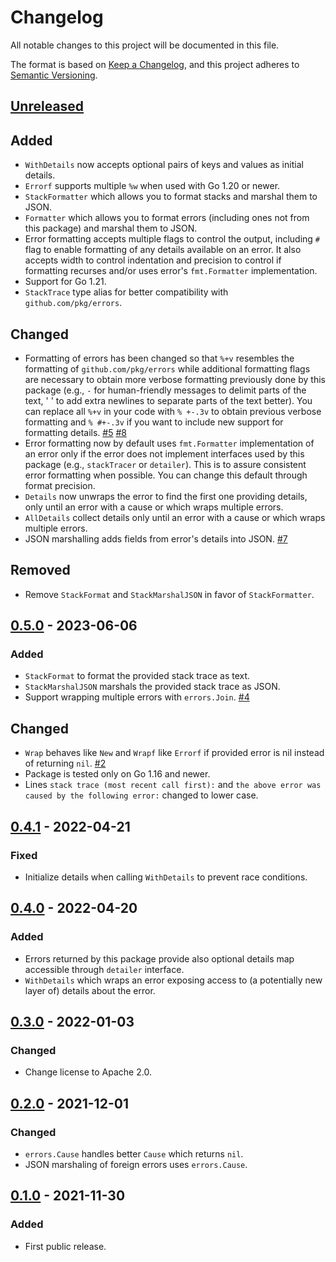 # Changelog

All notable changes to this project will be documented in this file.

The format is based on [Keep a Changelog](https://keepachangelog.com/en/1.0.0/),
and this project adheres to [Semantic Versioning](https://semver.org/spec/v2.0.0.html).

## [Unreleased]

## Added

- `WithDetails` now accepts optional pairs of keys and values as initial details.
- `Errorf` supports multiple `%w` when used with Go 1.20 or newer.
- `StackFormatter` which allows you to format stacks and marshal them to JSON.
- `Formatter` which allows you to format errors (including ones not from this package)
  and marshal them to JSON.
- Error formatting accepts multiple flags to control the output, including `#`
  flag to enable formatting of any details available on an error. It also accepts
  width to control indentation and precision to control if formatting recurses and/or
  uses error's `fmt.Formatter` implementation.
- Support for Go 1.21.
- `StackTrace` type alias for better compatibility with `github.com/pkg/errors`.

## Changed

- Formatting of errors has been changed so that `%+v` resembles
  the formatting of `github.com/pkg/errors` while additional formatting flags
  are necessary to obtain more verbose formatting previously done by this
  package (e.g., `-` for human-friendly messages to delimit parts of the text,
  ' ' to add extra newlines to separate parts of the text better). You can
  replace all `%+v` in your code with `% +-.3v` to obtain previous verbose formatting
  and `% #+-.3v` if you want to include new support for formatting details.
  [#5](https://gitlab.com/tozd/go/errors/-/issues/5)
  [#8](https://gitlab.com/tozd/go/errors/-/issues/8)
- Error formatting now by default uses `fmt.Formatter` implementation of an error
  only if the error does not implement interfaces used by this package (e.g.,
  `stackTracer` or `detailer`). This is to assure consistent error formatting
  when possible. You can change this default through format precision.
- `Details` now unwraps the error to find the first one providing
  details, only until an error with a cause or which
  wraps multiple errors.
- `AllDetails` collect details only until an error with a cause or which
  wraps multiple errors.
- JSON marshalling adds fields from error's details into JSON.
  [#7](https://gitlab.com/tozd/go/errors/-/issues/7)

## Removed

- Remove `StackFormat` and `StackMarshalJSON` in favor of `StackFormatter`.

## [0.5.0] - 2023-06-06

### Added

- `StackFormat` to format the provided stack trace as text.
- `StackMarshalJSON` marshals the provided stack trace as JSON.
- Support wrapping multiple errors with `errors.Join`.
  [#4](https://gitlab.com/tozd/go/errors/-/issues/4)

## Changed

- `Wrap` behaves like `New` and `Wrapf` like `Errorf` if provided error is nil
  instead of returning `nil`.
  [#2](https://gitlab.com/tozd/go/errors/-/issues/2)
- Package is tested only on Go 1.16 and newer.
- Lines `stack trace (most recent call first):` and
  `the above error was caused by the following error:` changed to lower case.

## [0.4.1] - 2022-04-21

### Fixed

- Initialize details when calling `WithDetails` to prevent race conditions.

## [0.4.0] - 2022-04-20

### Added

- Errors returned by this package provide also optional details map accessible
  through `detailer` interface.
- `WithDetails` which wraps an error exposing access to (a potentially new layer of)
  details about the error.

## [0.3.0] - 2022-01-03

### Changed

- Change license to Apache 2.0.

## [0.2.0] - 2021-12-01

### Changed

- `errors.Cause` handles better `Cause` which returns `nil`.
- JSON marshaling of foreign errors uses `errors.Cause`.

## [0.1.0] - 2021-11-30

### Added

- First public release.

[unreleased]: https://gitlab.com/tozd/go/errors/-/compare/v0.5.0...main
[0.5.0]: https://gitlab.com/tozd/go/errors/-/compare/v0.4.1...v0.5.0
[0.4.1]: https://gitlab.com/tozd/go/errors/-/compare/v0.4.0...v0.4.1
[0.4.0]: https://gitlab.com/tozd/go/errors/-/compare/v0.3.0...v0.4.0
[0.3.0]: https://gitlab.com/tozd/go/errors/-/compare/v0.2.0...v0.3.0
[0.2.0]: https://gitlab.com/tozd/go/errors/-/compare/v0.1.0...v0.2.0
[0.1.0]: https://gitlab.com/tozd/go/errors/-/tags/v0.1.0

<!-- markdownlint-disable-file MD024 -->
